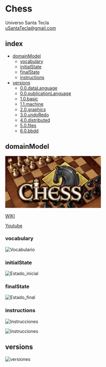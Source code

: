 # Chess
Universo Santa Tecla  
[uSantaTecla@gmail.com](mailto:uSantaTecla@gmail.com)  

## index

* [domainModel](#domainModel)  
    * [vocabulary](#vocabulary)  
    * [initialState](#initialState)  
    * [finalState](#finalState)
    * [instructions](#instructions)  
* [versions](#versions)
    * [0.0.dataLanguage](./0.0.dataLanguages/README.md)
    * [0.0.publicationLanguage](./0.0.publicationLanguage/README.md)
    * [1.0.basic](./1.0.basic/README.md)
    * [1.1.machine](./1.1.machine/README.md)
    * [2.0.graphics](./2.0.graphics/README.md)
    * [3.0.undoRedo](./3.0.undoRedo/README.md)
    * [4.0.distributed](./4.0.distributed/README.md)
    * [5.0.files](./5.0.files/README.md)
    * [6.0.bbdd](./6.0.bbdd/README.md)

## domainModel  
  
![chess](./docs/images/chess.jpg)  

[WIKI](https://en.wikipedia.org/wiki/Chess)

[Youtube](https://www.youtube.com/watch?v=soEAyjaeF-w)
### vocabulary

![Vocabulario]()  
  
### initialState  
  
![Estado_inicial]()  
  
### finalState 

![Estado_final]()  
  
### instructions  
  
![Instrucciones]()  
  
![Instrucciones]()  
  
## versions  
  
![versiones]()  
